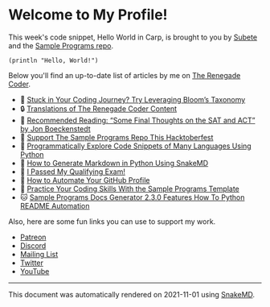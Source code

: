 # Welcome to My Profile!

This week's code snippet, Hello World in Carp, is brought to you by [Subete](https://subete.therenegadecoder.com/en/latest/) and the [Sample Programs repo](https://sample-programs.therenegadecoder.com/).

```Carp
(println "Hello, World!")
```

Below you'll find an up-to-date list of articles by me on [The Renegade Coder](https://therenegadecoder.com).

- :dango: [Stuck in Your Coding Journey? Try Leveraging Bloom’s Taxonomy](https://therenegadecoder.com/teach/stuck-in-your-coding-journey-try-leveraging-blooms-taxonomy/)
- :lock: [Translations of The Renegade Coder Content](https://therenegadecoder.com/blog/translations-of-the-renegade-coder-content/)
- :tea: [Recommended Reading: “Some Final Thoughts on the SAT and ACT” by Jon Boeckenstedt](https://therenegadecoder.com/blog/recommended-reading-some-final-thoughts-on-the-sat-and-act-by-jon-boeckenstedt/)
- :dango: [Support The Sample Programs Repo This Hacktoberfest](https://therenegadecoder.com/meta/support-the-sample-programs-repo-this-hacktoberfest/)
- :seedling: [Programmatically Explore Code Snippets of Many Languages Using Python](https://therenegadecoder.com/code/programmatically-explore-code-snippets-of-many-languages-using-python/)
- :seedling: [How to Generate Markdown in Python Using SnakeMD](https://therenegadecoder.com/code/how-to-generate-markdown-in-python-using-snakemd/)
- :door: [I Passed My Qualifying Exam!](https://therenegadecoder.com/blog/i-passed-my-qualifying-exam/)
- :tea: [How to Automate Your GitHub Profile](https://therenegadecoder.com/code/how-to-automate-your-github-profile/)
- :gem: [Practice Your Coding Skills With the Sample Programs Template](https://therenegadecoder.com/meta/practice-your-coding-skills-with-the-sample-programs-template/)
- :cat: [Sample Programs Docs Generator 2.3.0 Features How To Python README Automation](https://therenegadecoder.com/meta/sample-programs-docs-generator-2-3-0-features-how-to-python-readme-automation/)

Also, here are some fun links you can use to support my work.

- [Patreon](https://www.patreon.com/TheRenegadeCoder)
- [Discord](https://discord.gg/Jhmtj7Z)
- [Mailing List](https://newsletter.therenegadecoder.com/)
- [Twitter](https://twitter.com/RenegadeCoder94)
- [YouTube](https://www.youtube.com/channel/UCpyoVwOqYRlSAEUPEn7P9hw)

---

This document was automatically rendered on 2021-11-01 using [SnakeMD](https://snakemd.therenegadecoder.com).